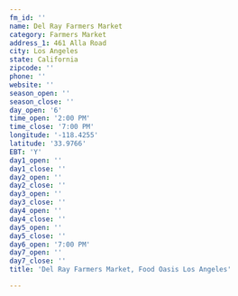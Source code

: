 ```yaml
---
fm_id: ''
name: Del Ray Farmers Market
category: Farmers Market
address_1: 461 Alla Road
city: Los Angeles
state: California
zipcode: ''
phone: ''
website: ''
season_open: ''
season_close: ''
day_open: '6'
time_open: '2:00 PM'
time_close: '7:00 PM'
longitude: '-118.4255'
latitude: '33.9766'
EBT: 'Y'
day1_open: ''
day1_close: ''
day2_open: ''
day2_close: ''
day3_open: ''
day3_close: ''
day4_open: ''
day4_close: ''
day5_open: ''
day5_close: ''
day6_open: '7:00 PM'
day7_open: ''
day7_close: ''
title: 'Del Ray Farmers Market, Food Oasis Los Angeles'

---
```

